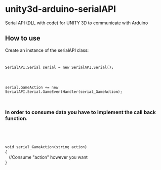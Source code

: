 unity3d-arduino-serialAPI
=========================

Serial API (DLL with code) for UNITY 3D to communicate with Arduino

<h2>How to use</h2>
<p>

Create an instance of the serialAPI class:
<br>
<code>

SerialAPI.Serial serial = new SerialAPI.Serial();
<p>
serial.GameAction += new SerialAPI.Serial.GameEventHandler(serial_GameAction);
</p>
</code>

<h3>In order to consume data you have to implement the call back function.</h3>
<br>
<code>

 void serial_GameAction(string action)</code><br>
    {<br>
        &nbsp;&nbsp;&nbsp;//Consume "action"  however you want</code>
      <br>
    }<br><code>

<br>

</p>
